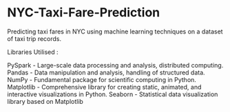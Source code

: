 # NYC-Taxi-Fare-Prediction
Predicting taxi fares in NYC using machine learning techniques on a dataset of taxi trip records.

Libraries Utilised : 

PySpark      -  Large-scale data processing and analysis, distributed computing.
Pandas       -  Data manipulation and analysis, handling of structured data.
NumPy        -  Fundamental package for scientific computing in Python.
Matplotlib   -  Comprehensive library for creating static, animated, and interactive visualizations in Python.
Seaborn      -  Statistical data visualization library based on Matplotlib

